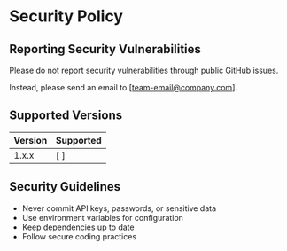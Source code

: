 # Security Policy

## Reporting Security Vulnerabilities

Please do not report security vulnerabilities through public GitHub issues.

Instead, please send an email to [team-email@company.com].

## Supported Versions

| Version | Supported          |
|---------|-------------------|
| 1.x.x   | [ ] |

## Security Guidelines

- Never commit API keys, passwords, or sensitive data
- Use environment variables for configuration
- Keep dependencies up to date
- Follow secure coding practices